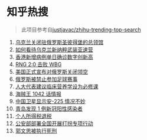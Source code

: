 # 知乎热搜

> 此项目参考自[justjavac/zhihu-trending-top-search](https://github.com/justjavac/zhihu-trending-top-search/blob/main/utils.ts)

<!-- BEGIN -->
  <!-- 最后更新时间:Wed Mar 02 2022 23:11:34 GMT+0000 (Coordinated Universal Time) -->
  1. [乌克兰关闭驻俄罗斯圣彼得堡的总领馆](https://www.zhihu.com/search?q=俄罗斯乌克兰)
1. [如何看待乌克兰新纳粹武装亚速营](https://www.zhihu.com/search?q=亚速营)
1. [香港新增病例单日确诊数字创新高](https://www.zhihu.com/search?q=香港疫情)
1. [RNG 2:0 击败 WBG](https://www.zhihu.com/search?q=rng)
1. [美国正式宣布对俄罗斯关闭领空](https://www.zhihu.com/search?q=美国对俄罗斯关闭领空)
1. [俄罗斯被禁止参加足球赛事](https://www.zhihu.com/search?q=俄罗斯足球)
1. [人大代表建议临床营养学设为必修课](https://www.zhihu.com/search?q=临床营养学)
1. [海贼王 1042 话情报](https://www.zhihu.com/search?q=海贼王)
1. [中国卫星显示安-225 情况不妙](https://www.zhihu.com/search?q=安-225)
1. [青岛发现 1 例新冠阳性感染者](https://www.zhihu.com/search?q=青岛疫情)
1. [个人所得税退税](https://www.zhihu.com/search?q=个人所得税)
1. [公安部部署全国开展打拐专项行动](https://www.zhihu.com/search?q=打击拐卖妇女儿童)
1. [郭文思被执行死刑](https://www.zhihu.com/search?q=郭文思)
  <!-- END -->